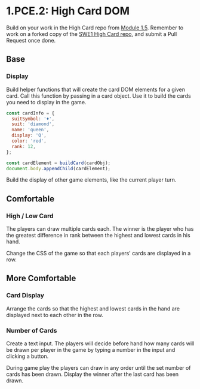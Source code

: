 # 1.PCE.2: High Card DOM

Build on your work in the High Card repo from [Module 1.5](../1.5-high-card-dom.md). Remember to work on a forked copy of the [SWE1 High Card repo](https://github.com/rocketacademy/high-card-swe1), and submit a Pull Request once done.

## Base

### Display

Build helper functions that will create the card DOM elements for a given card. Call this function by passing in a card object. Use it to build the cards you need to display in the game.

```javascript
const cardInfo = {
  suitSymbol: '♦️',
  suit: 'diamond',
  name: 'queen',
  display: 'Q',
  color: 'red',
  rank: 12,
};

const cardElement = buildCard(cardObj);
document.body.appendChild(cardElement);
```

Build the display of other game elements, like the current player turn.

## Comfortable

### High / Low Card

The players can draw multiple cards each. The winner is the player who has the greatest difference in rank between the highest and lowest cards in his hand.

Change the CSS of the game so that each players' cards are displayed in a row.

## More Comfortable

### Card Display

Arrange the cards so that the highest and lowest cards in the hand are displayed next to each other in the row.

### Number of Cards

Create a text input. The players will decide before hand how many cards will be drawn per player in the game by typing a number in the input and clicking a button.

During game play the players can draw in any order until the set number of cards has been drawn. Display the winner after the last card has been drawn.

